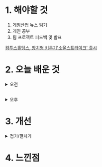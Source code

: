 
# 1. 해야할 것

1. 게임산업 뉴스 읽기 
2. 개인 공부  
3. 팀 프로젝트 피드백 및 발표

[컴투스홀딩스, 방치형 키우기'소울스트라이크' 출시](https://www.gamemeca.com/view.php?gid=1745019)



# 2. 오늘 배운 것

<details>
<summary>오전</summary>

## 팀 프로젝트 피드백

< 안영일, 김탁영 멘토님 피드백 >

Q. 여기서 중점을 둔 것, 전달하고자 하는 게임성이 무엇인가?

Q. 몬스터가 느낌표가 뜨는 확률은 몇 퍼센트냐?

Q. 보스의 공격 모션 중 플레이어가 공격하면 모션이 끊기는 것이 있나?\
플레이어가 몬스터를 공격해서 타격이 성공했을 때, 몬스터의 경직 또는 동작 멈춤이 없음.\
이어지는 동작에서 다른 모션이 나왔으면 좋겠다. 그런 것들이 플레이어 입장에서 짤짤이가 됨.
****
< 기타 >

쌓는 건 어려운데, 소비에 대한 피드백이 너무 가치가 없다.
- 얻는 걸 더 잘 얻게 하고, 소비도 접근성을 늘리면 더 좋지 않을까?

게임에서 보통 일반 몹과 싸워서 게이지를 채운 상태로 보스에게 갔을 때 게이지 먼저 쓰고 싸우는 형태\
- 플레이어에게 편의성을 주는 건데 지금 이게 없다.

스페셜 게이지 - 보상 심리에 비해 노력이 과하게 들어간다. 역으로 너무 피드백이 강하면 그것만 유도하게 됨.

> 세키로의 경우 - 몬스터의 공격력이 높으면 플레이어가 체간쌓는게 쉽고, 공격력이 낮으면 체간쌓는 게 어려움.

- 새로운 유저는 느낌표도 모를 것.
- 느낌표가 떠서 게이지를 채우고 싸우는 것은 이 게임의 일부분.
- 게이지에 대한 유저 경험은 다를 것을 생각해라.

- 공격범위가 너무 작음. 플레이하는 입장에서는 공격범위가 넓은 게 좋음.

내가 가장 좋았던 플레이 경험과 내가 만든 게임을 계속 비교하면서 이게 재미있나? 밋밋하지 않은가? 하고 계속 생각해야 함. 비교분석하며 발전시켜야 함.
****
< 레벨디자인 > 

- 실외에서 실내로 나가는 것 좋았다.
- 실내에서의 전투가 난잡하다. 2마리가 아니라 1마리가 낫지 않았을까?
- 2마리가 나오는 것은 게임의 중후반부에 사용된다.(세키로의 경우)
- 플레이어가 전투 경험을 숙달하게 하기 위해서는 생각보다 학습 경험이 많이 필요함.

- 플레이어가 처음에 보스룸까지 바로 갈 수 있느냐?
- 각 방이 비슷한 느낌이 듦. 간단한 세팅만으로도 조명으로도 플레이어가 환경을 다르게 느끼게 할 수 있음. 플레이어가 지루하지않게 할 환경을 만들어야 함.
- 환경 변화로 플레이어는 여기가 보스 방
> 벽에 그 섹터에 네이밍을 적어두는 데, 
> 크게크게 더미로 하는 게 나음. 그래비티가 너무 세세해도 플레이어는 그냥 지나침.
> 빛을 이용
> 빛나는 오브젝트들을 배치하면
> 메마른 환경이지만, 어느 방에는 꽃이 피어있다. 환경의 변화. 문의 모양 형태

내부에서 외부로 나갈 때 - 보스를 죽이면 벽이 부서짐. 불이 꺼짐. 보스 눈만 보임. 가까이 가면 실루엣이 점점 노출되게. 연출적인 요소. 

- 사람들이 흥분하게 집중하게, 약간의 연출적인 요소를 추가해도 다 달라짐.
- 유저들에게 어필. 사람들의 몰입감을 높히는 장치.

레벨디자인의 디테일
덩치가 큰 몬스터가 있는 지역 - 벽이 깨져있음.
빠른 몬스터가 있는 지역 - 벽에 그을음이 있음. 긁힌 자국이 있음.

****
< 현재 만들어 놓은 기획서 >
```
현재 어떤 데이터를 쓰는 걸 적어야 아는 사람만 알 수 있는 문서. 
설명이 들어가야함. 
저를 뽑아주세요하는 포트폴리오를 만들기 위해서는 현재 포장을 많이 해야할 것이다.
뭐에 대해서 얘기하고자 하냐? 어떤 데이터를 쓰는 걸 적는 것보다
UI 표현 방식, 이미지 
```
****
< 무기 >
```
스패너 보기에 살상력이 있는 무기처럼 보이진 않다. 약간 아쉽다.
무기를 점점 더 발전시키는 게 어떻냐? 바꿔 끼워서 무기를 만든다면, 유저에게 또다른 재미있는 고민을 하게 할 수 있음. 무기를 쓰고 버리는 게 아니라. 
기획의 차별화를 둔다는 것은 이런 것. 플레이어에게 변수를 줘라. -> 세키로의 의수강화, P의거짓은 무기 조합. 
게임 내 전체적인 플로우안에 존재하는 톤앤매너가 존재함. 게임의 중요 부분은 안 건드리고 사이드에 변화를 준다. 소모성 아이템. 피지컬적인 부분을 보완해주는. 이런 방향은 어떤가?
이것만 해서 이걸 얻을 수 있어. 획일적인 것이 아니라. 이걸안해도 이걸 얻을 수 있어. 선택지의 폭을 넓혀봐라.
```
****
> 그냥 보스를 처음부터 가게하는 것이 어땠는가? 자유도를 높이는 것. 어차피 젤다에서도 용이다 하고 가서 처음부터 죽는다. 

> 어드벤처 요소가 있어야 함. 

> 더 완성을 시켜서 만들면 좋은 포트폴리오가 될 것.
> 레벨을 수정에 수정을 더한게 보인다.
> 원안과 최종본이 얼마나 달라졌는지 포트폴리오에 보여주는 것 굉장히 좋을 것. 

- 뭐든지 비율이 중요함. 강약중약. 공격에 대한 강약중약을 넣어서 플레이어가 리듬감을 느끼게 해라. 연속기도 약중강

- 게이지가 다 차면 플레이어 몸에 이펙트가 뾰로롱 차서 시각적으로 보이게 하는 것 어떤가? 청각적인 것 보다 시각적. 그리고 오감을 만족해야함.

- 전투를 봐야하는 상황. HP와 게이지창을 보기 힘듦. 잠깐의 시선을 안함. 그래서 플레이어 자체에 시각적인 것을 넣어야 함.
</details>

##

<details>
<summary>오후</summary>

## 프로젝트 발표회

파이널 프로젝트를 발표하는 시간이었다.

2개월간 기획하고 직접 구현하여 결과물을 보고하는 형식이라 딱딱한 자리일줄 알았지만 생각보다 편안한 분위기였다.
> 프로그램의 투자가 얼마나 효과적이었나를 보여주는 자리라고 생각한다.

### 1. Universe : 문

![image](https://github.com/JM94Ent/TIL-WIL/assets/143363550/d34c9093-bd4e-4b41-84a5-c0c99019c64e)

폭격으로 부서진 도시와 축제로 불꽃놀이가 터지는 도시를 왼쪽과 오른쪽에 두고 그 사이를 문으로 둔 영상이었다.

![image](https://github.com/JM94Ent/TIL-WIL/assets/143363550/9d64cef7-f9cc-4dfe-bea9-ce2f6f53896b)

![image](https://github.com/JM94Ent/TIL-WIL/assets/143363550/896fc97e-f134-4cd3-a8b4-7440114a8651)

![image](https://github.com/JM94Ent/TIL-WIL/assets/143363550/695f3259-82d8-406a-a473-b2b826b33a36)

> 뭘 표현하려고 하는지는 알겠는데 표현 방법의 가짓수와 연출이 준비하고 만든 기간에 비해 너무 아쉬웠다.\
> 게다가 우리는 직접적인 경험을 만들어야 하는 입장으로서 이 정도 퀄리티는 너무 낮다.
****
### 2. 향우회 : 괴물의집

연구소에서 깨어난 아델이 델라라는 머릿속 목소리를 통해 탈출하는 서바이벌 총게임이었다.\
기획의도는 탐험과 다양한 총기류를 이용하여 액션 게임이었다.

> 기획과 레벨디자인 모두 좋았지만 연출이 아쉬웠다.\
> 플레이어 피격시 흔들리는 화면도 그저 불쾌한 경험이었다.\
> 최종 발표 자료인데 PPT가 시인성 포함하여 대충만든 느낌이었고 시연영상 또한 좋지 못했다.\

****
### 3. 아프리카북극곰 : 격투게임

상대방을 밀어서 화면밖으로 밀어내어 아웃시키면 승리하는 게임.\
변신이라는 게이지가 있어서 변신을 하게되면 캐릭터 스텟이 올라가서 일발역전을 할 수 있게 만들었다.\
기획의도는 슈퍼스매시 브라더스의 게임시스템을 모방한 게임.

> 게임의 완성도와 포장까지해서 시중에서 판매하는 패키지 게임에 가장 가깝게 만들었다.\
> 하지만 이 게임만의 특징과 전투에서 오는 피드백이 빈약했다.\
> 캐릭터와 이팩트를 많이 키웠으면 좀 더 멋진 게임이 되지 않았을까?\
> 개인적으로 우리 팀이 만든 게임이 이 정도 퀄리티였으면 좋겠다고 생각했다.

### 4. X4 : Seven Bridge

![image](https://github.com/JM94Ent/TIL-WIL/assets/143363550/f42b32ea-fe4a-48f9-98b5-f18f41f358d3)

![image](https://github.com/JM94Ent/TIL-WIL/assets/143363550/be0a7995-647f-435d-955f-bc9c9497a97e)

![image](https://github.com/JM94Ent/TIL-WIL/assets/143363550/5e995877-7abf-4181-8537-b866ead88fd9)

각 스테이지의 일정 갯수의 아이템을 먹으면 키 아이템이 등장하여 그것을 수집하는 게임.\
전부 다 모으면 다리를 완성하고 게임 클리어가 된다.

> 레벨디자인과 이펙트는 정말 멋진 게임이었다.\
> 하지만 게임성에서는 좀 많이 부족하다고 느낀다. 왜 아이템을 모아 다리를 완성해야하는지 동기가 없다.\
> 기획 의도가 잘 느껴지지 않는 느낌.

### 5. Cats : IDENTITY

제임스라는 주인공이 정신세계에서 PTSD의 근원을 찾아 없애는 것이 목적.
기획의도는 소울라이크 게임을 소울라이트로 만들어 많은 사람들이 입문하여 소울류 게임을 좋아했으면 하는 바램으로 만들었다.

![image](https://github.com/JM94Ent/TIL-WIL/assets/143363550/38ef4fad-a9f1-40b7-a936-0f99aa74962c)

![image](https://github.com/JM94Ent/TIL-WIL/assets/143363550/91c8ae5b-db5d-4a11-a05f-c02e8537b0fc)

![image](https://github.com/JM94Ent/TIL-WIL/assets/143363550/d41762db-a91b-4e66-bc0c-36c2d7ab275c)

![image](https://github.com/JM94Ent/TIL-WIL/assets/143363550/1d5f3984-66ed-4b5e-ab49-3797c2f52f7c)

![image](https://github.com/JM94Ent/TIL-WIL/assets/143363550/349e6bee-aa53-48d8-b43e-a4ed017ea684)

![image](https://github.com/JM94Ent/TIL-WIL/assets/143363550/fc6c7af5-dcb6-4503-b8c2-26caaf4cca69)

![image](https://github.com/JM94Ent/TIL-WIL/assets/143363550/43ce37e2-3067-4310-8d5e-66350114e6c5)

![image](https://github.com/JM94Ent/TIL-WIL/assets/143363550/e912baba-f17c-4dc6-9924-4297e20bb799)

![image](https://github.com/JM94Ent/TIL-WIL/assets/143363550/f61096f3-7811-4068-87ed-d71dc19f0617)

![image](https://github.com/JM94Ent/TIL-WIL/assets/143363550/c72fd706-1acd-45f1-ae8a-7a47d71355e1)

![image](https://github.com/JM94Ent/TIL-WIL/assets/143363550/7dffbf33-9f96-41e5-92f9-5533b4534794)

![image](https://github.com/JM94Ent/TIL-WIL/assets/143363550/fabbc3b9-de1d-4c84-8ec5-26129a51ff7b)

![image](https://github.com/JM94Ent/TIL-WIL/assets/143363550/b710cbb2-b85c-44bc-9e0e-8cf19b2f8ec8)

![image](https://github.com/JM94Ent/TIL-WIL/assets/143363550/4ceae610-4b80-4c2b-a40e-2817f4cb24ae)

![image](https://github.com/JM94Ent/TIL-WIL/assets/143363550/7a77bca6-44a1-47a9-a36b-919955da3ddd)

![image](https://github.com/JM94Ent/TIL-WIL/assets/143363550/50ea02c5-023b-486e-b5fd-cba8de70d011)

![image](https://github.com/JM94Ent/TIL-WIL/assets/143363550/0ae38b76-8c95-49ef-8ffe-3808ba9e2d4f)

![image](https://github.com/JM94Ent/TIL-WIL/assets/143363550/226dc52f-1c6f-492b-8ac8-77b55a883b96)

![image](https://github.com/JM94Ent/TIL-WIL/assets/143363550/43917b71-fcf0-4993-9a9e-1529d73375c6)

</details>




# 3. 개선

<details>
<summary>접기/펼치기</summary>


</details>



# 4. 느낀점
```

```


